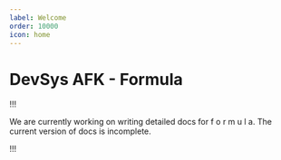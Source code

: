 ```yaml
---
label: Welcome
order: 10000
icon: home
---
```


# DevSys AFK - Formula

!!!

We are currently working on writing detailed docs for f o r m u l a. The current version of docs is incomplete.

!!!
